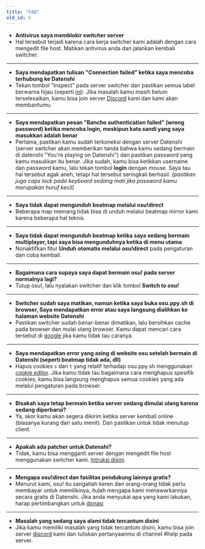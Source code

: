 ```yaml
---
title: "FAQ"
old_id: 5
---
```


- **Antivirus saya memblokir switcher server**
- Hal tersebut terjadi karena cara kerja switcher kami adalah dengan cara mengedit file host. Matikan antivirus anda dan jalankan kembali switcher.

---

- **Saya mendapatkan tulisan "Connection failed" ketika saya mencoba terhubung ke Datenshi**
- Tekan tombol "Inspect" pada server switcher dan pastikan semua label berwarna hijau (seperti [ini](http://oi66.tinypic.com/2v9q90p.jpg)). Jika masalah kamu masih belum terselesaikan, kamu bisa join server [Discord](https://discord.io/datenshi) kami dan kami akan membantumu.

---

- **Saya mendapatkan pesan "Bancho authentication failed" (wrong password) ketika mencoba login, meskipun kata sandi yang saya masukkan adalah benar**
- Pertama, pastikan kamu sudah terkoneksi dengan server Datenshi (server switcher akan memberikan tanda bahwa kamu sedang bermain di datenshi "You're playing on Datenshi") dan pastikan password yang kamu masukkan itu benar. Jika sudah, kamu bisa ketikkan username dan password kamu, lalu tekan tombol **login** dengan mouse. Saya tau hal tersebut agak aneh, tetapi hal tersebut seringkali berhasil. _(pastikan juga caps lock pada keyboard sedang mati jika password kamu merupakan huruf kecil)_

---

- **Saya tidak dapat mengunduh beatmap melalui osu!direct**
- Beberapa map memang tidak bisa di unduh melalui beatmap mirror kami karena beberapa hal teknis.

---

- **Saya tidak dapat mengunduh beatmap ketika saya sedang bermain multiplayer, tapi saya bisa mengunduhnya ketika di menu utama**
- Nonaktifkan fitur **Unduh otomatis melalui osu!direct** pada pengaturan dan coba kembali.

---

- **Bagaimana cara supaya saya dapat bermain osu! pada server normalnya lagi?**
- Tutup osu!, lalu nyalakan switcher dan klik tombol **Switch to osu!**

---

- **Switcher sudah saya matikan, namun ketika saya buka osu.ppy.sh di browser, Saya mendapatkan error atau saya langsung dialihkan ke halaman website Datenshi**
- Pastikan switcher sudah benar-benar dimatikan, lalu bersihkan cache pada browser dan mulai ulang browser. Kamu dapat mencari cara tersebut di [google](http://lmgtfy.com/?q=How+to+empty+browser+cache) jika kamu tidak tau caranya.

---

- **Saya mendapatkan error yang asing di website osu setelah bermain di Datenshi (seperti beatmap tidak ada, dll)**
- Hapus cookies `s` dan `t` yang relatif terhadap osu.ppy.sh menggunakan [cookie editor](https://chrome.google.com/webstore/detail/editthiscookie/fngmhnnpilhplaeedifhccceomclgfbg). Jika kamu tidak tau bagaimana cara menghapus spesifik cookies, kamu bisa langsung menghapus semua cookies yang ada melalui pengaturan pada browser.

---

- **Bisakah saya tetap bermain ketika server sedang dimulai ulang karena sedang diperbarui?**
- Ya, skor kamu akan segera dikirim ketika server kembali online (biasanya kurang dari satu menit). Dan pastikan untuk tidak menutup client.

---

- **Apakah ada patcher untuk Datenshi?**
- Tidak, kamu bisa mengganti server dengan mengedit file host menggunakan switcher kami. [Intruksi disini](https://datenshi.xyz/doc/1).

---

- **Mengapa osu!direct dan fasilitas pendukung lainnya gratis?**
- Menurut kami, osu! itu sangatlah keren dan orang-orang tidak perlu membayar untuk memilikinya, itulah mengapa kami menawarkannya secara gratis di Datenshi. Jika anda menyukai apa yang kami lakukan, harap pertimbangkan untuk [donasi](/donate)

---

- **Masalah yang sedang saya alami tidak tercantum disini**
- Jika kamu memiliki masalah yang tidak tercantum disini, kamu bisa join server [discord](https://discord.io/datenshi) kami dan tuliskan pertanyaanmu di channel #help pada server.
